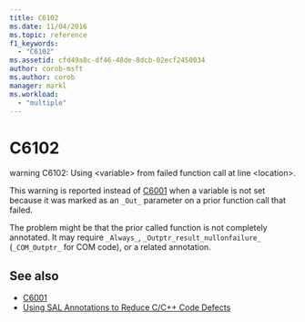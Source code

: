 ```yaml
---
title: C6102
ms.date: 11/04/2016
ms.topic: reference
f1_keywords:
  - "C6102"
ms.assetid: cfd49a8c-df46-48de-8dcb-02ecf2450034
author: corob-msft
ms.author: corob
manager: markl
ms.workload:
  - "multiple"
---
```

# C6102
warning C6102: Using \<variable> from failed function call at line \<location>.

 This warning is reported instead of [C6001](../code-quality/c6001.md) when a variable is not set because it was marked as an `_Out_` parameter on a prior function call that failed.

 The problem might be that the prior called function is not completely annotated. It may require `_Always_`, `_Outptr_result_nullonfailure_` (`_COM_Outptr_` for COM code), or a related annotation.

## See also

- [C6001](../code-quality/c6001.md)
- [Using SAL Annotations to Reduce C/C++ Code Defects](../code-quality/using-sal-annotations-to-reduce-c-cpp-code-defects.md)
